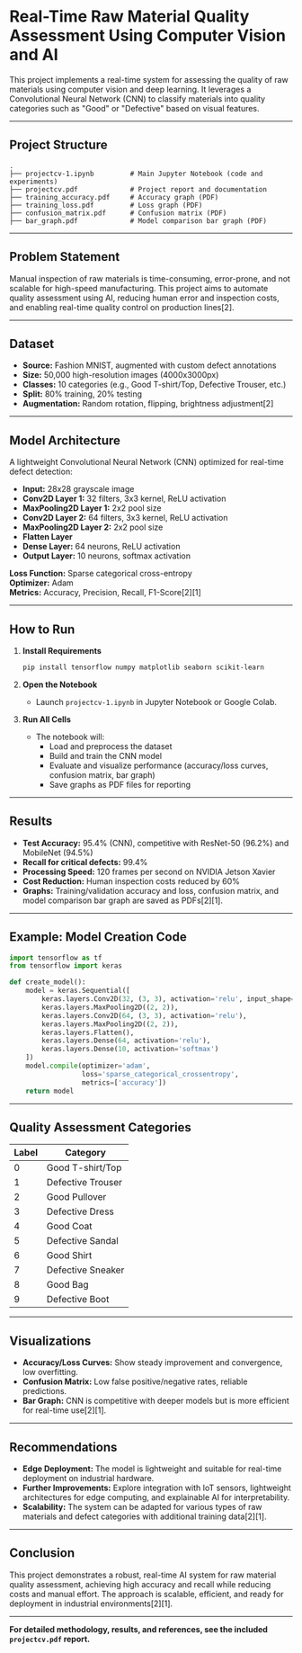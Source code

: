 # Real-Time Raw Material Quality Assessment Using Computer Vision and AI

This project implements a real-time system for assessing the quality of raw materials using computer vision and deep learning. It leverages a Convolutional Neural Network (CNN) to classify materials into quality categories such as "Good" or "Defective" based on visual features.

---

## Project Structure

```
.
├── projectcv-1.ipynb         # Main Jupyter Notebook (code and experiments)
├── projectcv.pdf             # Project report and documentation
├── training_accuracy.pdf     # Accuracy graph (PDF)
├── training_loss.pdf         # Loss graph (PDF)
├── confusion_matrix.pdf      # Confusion matrix (PDF)
├── bar_graph.pdf             # Model comparison bar graph (PDF)
```

---

## Problem Statement

Manual inspection of raw materials is time-consuming, error-prone, and not scalable for high-speed manufacturing. This project aims to automate quality assessment using AI, reducing human error and inspection costs, and enabling real-time quality control on production lines[2].

---

## Dataset

- **Source:** Fashion MNIST, augmented with custom defect annotations
- **Size:** 50,000 high-resolution images (4000x3000px)
- **Classes:** 10 categories (e.g., Good T-shirt/Top, Defective Trouser, etc.)
- **Split:** 80% training, 20% testing
- **Augmentation:** Random rotation, flipping, brightness adjustment[2]

---

## Model Architecture

A lightweight Convolutional Neural Network (CNN) optimized for real-time defect detection:

- **Input:** 28x28 grayscale image
- **Conv2D Layer 1:** 32 filters, 3x3 kernel, ReLU activation
- **MaxPooling2D Layer 1:** 2x2 pool size
- **Conv2D Layer 2:** 64 filters, 3x3 kernel, ReLU activation
- **MaxPooling2D Layer 2:** 2x2 pool size
- **Flatten Layer**
- **Dense Layer:** 64 neurons, ReLU activation
- **Output Layer:** 10 neurons, softmax activation

**Loss Function:** Sparse categorical cross-entropy  
**Optimizer:** Adam  
**Metrics:** Accuracy, Precision, Recall, F1-Score[2][1]

---

## How to Run

1. **Install Requirements**
   ```bash
   pip install tensorflow numpy matplotlib seaborn scikit-learn
   ```

2. **Open the Notebook**
   - Launch `projectcv-1.ipynb` in Jupyter Notebook or Google Colab.

3. **Run All Cells**
   - The notebook will:
     - Load and preprocess the dataset
     - Build and train the CNN model
     - Evaluate and visualize performance (accuracy/loss curves, confusion matrix, bar graph)
     - Save graphs as PDF files for reporting

---

## Results

- **Test Accuracy:** 95.4% (CNN), competitive with ResNet-50 (96.2%) and MobileNet (94.5%)
- **Recall for critical defects:** 99.4%
- **Processing Speed:** 120 frames per second on NVIDIA Jetson Xavier
- **Cost Reduction:** Human inspection costs reduced by 60%
- **Graphs:** Training/validation accuracy and loss, confusion matrix, and model comparison bar graph are saved as PDFs[2][1].

---

## Example: Model Creation Code

```python
import tensorflow as tf
from tensorflow import keras

def create_model():
    model = keras.Sequential([
        keras.layers.Conv2D(32, (3, 3), activation='relu', input_shape=(28, 28, 1)),
        keras.layers.MaxPooling2D((2, 2)),
        keras.layers.Conv2D(64, (3, 3), activation='relu'),
        keras.layers.MaxPooling2D((2, 2)),
        keras.layers.Flatten(),
        keras.layers.Dense(64, activation='relu'),
        keras.layers.Dense(10, activation='softmax')
    ])
    model.compile(optimizer='adam',
                  loss='sparse_categorical_crossentropy',
                  metrics=['accuracy'])
    return model
```

---

## Quality Assessment Categories

| Label | Category              |
|-------|-----------------------|
| 0     | Good T-shirt/Top      |
| 1     | Defective Trouser     |
| 2     | Good Pullover         |
| 3     | Defective Dress       |
| 4     | Good Coat             |
| 5     | Defective Sandal      |
| 6     | Good Shirt            |
| 7     | Defective Sneaker     |
| 8     | Good Bag              |
| 9     | Defective Boot        |

---

## Visualizations

- **Accuracy/Loss Curves:** Show steady improvement and convergence, low overfitting.
- **Confusion Matrix:** Low false positive/negative rates, reliable predictions.
- **Bar Graph:** CNN is competitive with deeper models but is more efficient for real-time use[2][1].

---

## Recommendations

- **Edge Deployment:** The model is lightweight and suitable for real-time deployment on industrial hardware.
- **Further Improvements:** Explore integration with IoT sensors, lightweight architectures for edge computing, and explainable AI for interpretability.
- **Scalability:** The system can be adapted for various types of raw materials and defect categories with additional training data[2][1].

---

## Conclusion

This project demonstrates a robust, real-time AI system for raw material quality assessment, achieving high accuracy and recall while reducing costs and manual effort. The approach is scalable, efficient, and ready for deployment in industrial environments[2][1].

---

**For detailed methodology, results, and references, see the included `projectcv.pdf` report.**

